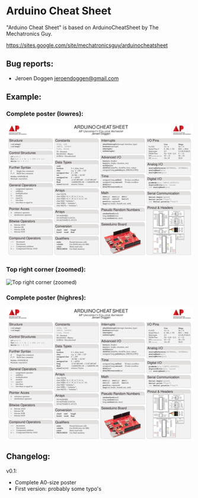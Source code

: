 Arduino Cheat Sheet
===================

"Arduino Cheat Sheet" is based on ArduinoCheatSheet by The Mechatronics Guy.

https://sites.google.com/site/mechatronicsguy/arduinocheatsheet


Bug reports:
------------
 * Jeroen Doggen <jeroendoggen@gmail.com>


Example:
--------

### Complete poster (lowres):

![Complete poster (lowres)](examples/Arduino-Cheat-Sheet_v0.1.png?raw=true)

### Top right corner (zoomed):

![Top right corner (zoomed)](screenshots/Arduino-Cheat-Sheet_v0.1_zoomed.png?raw=true)

### Complete poster (highres):

![Complete poster (highres)](examples/Arduino-Cheat-Sheet_v0.1_highres.png?raw=true)

Changelog:
----------

v0.1:
 * Complete A0-size poster
 * First version: probably some typo's

